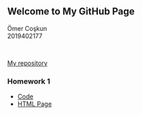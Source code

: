 ## Welcome to My GitHub Page

Ömer Coşkun
<br>
2019402177

<br>

[My repository](https://github.com/BU-IE-360/spring24-coskunomer)
<br>

### Homework 1

- [Code](https://github.com/BU-IE-360/spring24-coskunomer/blob/main/homework1/code.ipynb)
- [HTML Page](https://bu-ie-360.github.io/spring24-coskunomer/files/report.html)
